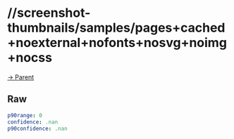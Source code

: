 
# //screenshot-thumbnails/samples/pages+cached+noexternal+nofonts+nosvg+noimg+nocss

[→ Parent](../..)


## Raw


```yaml
p90range: 0
confidence: .nan
p90confidence: .nan

```

